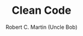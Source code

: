 ---
templateKey: book
title: "Clean Code"
author: "Robert C. Martin (Uncle Bob)"
category: Development
description: >-
  OK. Let's face it. I'm a fan. If you're in the business of selling products
  online or you're thinking about making the jump to opening up your brick &
  mortar store to sell online, you should be looking at Shopify. 
---